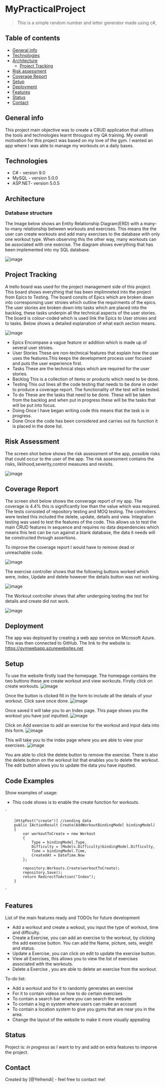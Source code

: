 # MyPracticalProject
> This is a simple random number and letter generator made using c#,

## Table of contents
* [General info](#general-info)
* [Technologies](#technologies)
* [Architecture](#architecture)
   * [Project Tracking](#project-tracking)
* [Risk assessment](#risk-assessment)
* [Coverage Report](#coverage-report)
* [Setup](#setup)
* [Deployment](#deployment)
* [Features](#features)
* [Status](#status)
* [Contact](#contact)

## General info
This project main objective was to create a CRUD application that utilises the tools and technologies learnt througout my QA training. My overall motivation for this project was based on my love of the gym. I wanted an app where I was able to manage my workouts on a daily bases.

## Technologies
* C# - version 9.0
* MySQL - version 5.0.0
* ASP.NET- version 5.0.5

## Architecture 
### Database structure
The Image below shows an Entity Relationship Diagram(ERD) with a many-to-many relationship between workouts and exercises. This means the the user can create workouts and add many exercises to the database with only one workout type. When observing this the other way, many workouts can be associated with one exercise. The diagram shows everything that has been implemented into my SQL database.

![image](https://user-images.githubusercontent.com/64641730/117540080-55752e00-b005-11eb-874c-15e2a7a227eb.png)

## Project Tracking
A trello board was used for the project management side of this project. This board shows everything that has been implimneted into the project from Epics to Testing.
The board consits of Epics which are broken down into corresponsing user stroies which outline the requirments of the epics. The user stories are broken down into tasks which are placed into the backlog, these tasks underpin all the technical aspects of the user stories. The board is colour-coded which is used link the Epics to User stroies and to tasks. Below shows a detailed explanation of what each section means.

![image](https://user-images.githubusercontent.com/64641730/117541211-b6533500-b00a-11eb-9822-df368b20b108.png)

* Epics Encompase a vague feature or addition which is made up of several user stroies.
* User Stories These are non-technical features that explain how the user uses the features.This keeps the development process user focused and puts the user experience first. 
* Tasks These are the technical steps which are required  for the user stories. 
* Backlog  This is a collection of items or products which need to be done.
* Testing This out lines all the code testing that needs to be done in order to produce a coverage report. The functionality of the test will be tested.
* To do These are the tasks that need to be done. These will be taken from the backlog and when put in progress these will be the tasks that will be put into focus.
* Doing Once I have began writing code this means that the task is in progress.
* Done Once the code has been considered and carries out its function it is placed in the done list.

## Risk Assessment 
The screen shot below shows the risk assessment of the app, possible risks that could occur to the user of the app. The risk assessment contains the risks, liklihood,severity,control measures and revisits.

![image](https://user-images.githubusercontent.com/64641730/117568563-e0633080-b0b8-11eb-9888-40c24e205868.png)

## Coverage Report
The screen shot below shows the converage report of my app. The coverage is 4.4% this is significantly low than the value which was required. The tests consisted of repository testing and MOQ testing. The controllers were tested this included the delete, update, details and view. Integration testing was used to test the features of the code. This allows us to test the main CRUD features in sequence and requires no data dependencies which means this test can be run against a blank database, the data it needs will be constructed through assertions.

To improve the coverage report I would have to remove dead or unreachable code. 

![image](https://user-images.githubusercontent.com/64641730/117569882-a3e70300-b0bf-11eb-805c-2190318d01f3.png)

The exercise controller shows that the following buttons worked which were, index, Update and delete however the details button was not working. 

![image](https://user-images.githubusercontent.com/64641730/117620637-92a60100-b168-11eb-920f-49f1a1633ed6.png)

The Workout controller shows that after undergoing testing the test for details and create did not work.

![image](https://user-images.githubusercontent.com/64641730/117621015-08aa6800-b169-11eb-8d98-6070daecec1b.png)

## Deployment
The app was deployed by creating a web app service on Microsoft Azure. This was then connected to GitHub. The link to the website is: https://gymwebapp.azurewebsites.net 


## Setup
To use the website firstly load the homepage. The homepage contains the two buttons these are create workout and view workouts. Firstly click on create workouts.
![image](https://user-images.githubusercontent.com/64641730/117573028-b36d4880-b0cd-11eb-9415-fa08a4df39cb.png)

Once the button is clicked fill in the form to include all the details of your workout. Click save once done.
![image](https://user-images.githubusercontent.com/64641730/117573119-21b20b00-b0ce-11eb-8e33-62133dacaa97.png)

Once saved it will take you to an Index page. This page shows you the workout you have just inputted.
![image](https://user-images.githubusercontent.com/64641730/117573160-5d4cd500-b0ce-11eb-937f-c814405a83dd.png)

Click on Add exercise to add an exercise for the workout and input data into this form.
![image](https://user-images.githubusercontent.com/64641730/117573219-91c09100-b0ce-11eb-8896-625b2d6b5680.png)

This will take you to the index page where you are able to view your exercises.
![image](https://user-images.githubusercontent.com/64641730/117573267-dc420d80-b0ce-11eb-855f-ce993917bcba.png)

You are able to click the delete button to remove the exercise. There is also the delete button on the workout list that enables you to delete the workout. 
The edit button allows you to update the data you have inputted. 

## Code Examples
Show examples of usage:
* This code shows is to enable the create function for workouts.

`       


        [HttpPost("create")] //sending data 
        public IActionResult Create(AddWorkoutBindingModel bindingModel)
        {
            var workoutToCreate = new Workout
            {
                Type = bindingModel.Type,
                Difficulty = (Models.Difficulty)bindingModel.Difficulty,
                Time = bindingModel.Time,
                CreatedAt = DateTime.Now
            };

            repository.Workouts.Create(workoutToCreate);
            repository.Save();
            return RedirectToAction("Index");
        }  
  `
   
        

## Features
List of the main features ready and TODOs for future development
* Add a workout and create a wokout, you input the type of workout, time and difficulty.
* Create a Exercise, you can add an exercise to the workout, by clicking the add exercise button. You can add the Name, picture, sets, weight and status.
* Update a Exercise, you can click on edit to update the exercise button.
* View all Exercises, this allows you to view the list of exercises associated with the workouts.
* Delete a Exercise , you are able to delete an exercise from the workout.

To-do list:
* Add a workout and for it to randomly generates an exercise 
* For it to contain videos on how to do certain exercises 
* To contain a search bar where you can search the website
* To contain a log in system where users can make an account
* To contain a location system to give you gyms that are near you in the area.
* Change the layout of the website to make it more visually appealing

## Status
Project is: _in progress_ as I want to try and add on extra features to imporve the project.

## Contact
Created by [@Yelhendi] - feel free to contact me!

